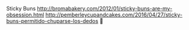 Sticky Buns	http://bromabakery.com/2012/01/sticky-buns-are-my-obsession.html	http://pemberleycupandcakes.com/2016/04/27/sticky-buns-permitido-chuparse-los-dedos
਍
